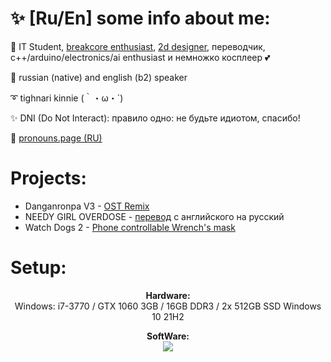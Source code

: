 # ✨ [Ru/En] some info about me:

🌾 IT Student, [breakcore enthusiast](bnzmusic.t.me), [2d designer](bnzdesign.t.me), переводчик, c++/arduino/electronics/ai enthusiast и немножко косплеер 💕

🔵 russian (native) and english (b2) speaker

➰ tighnari kinnie (｀・ω・´)

✨ DNI (Do Not Interact): правило одно: не будьте идиотом, спасибо!

💙 [pronouns.page (RU)](https://ru.pronouns.page/@benzoganger)

# Projects:
- Danganronpa V3 - [OST Remix](https://vk.com/oh.england)
- NEEDY GIRL OVERDOSE - [перевод](https://steamcommunity.com/sharedfiles/filedetails/?id=2732334668) с английского на русский
- Watch Dogs 2 - [Phone controllable Wrench's mask](https://github.com/benzoganger/Bluetooth-Wrench-Mask-WS2812)

# Setup:
<p align="center"><b>Hardware:</b> 
  <br>Windows: i7-3770 / GTX 1060 3GB / 16GB DDR3 / 2x 512GB SSD Windows 10 21H2</p>

<p align="center">
    <b>SoftWare:</b><br>
        <img src="https://skillicons.dev/icons?i=visualstudio,figma,ps,ableton"/>
    <br>
